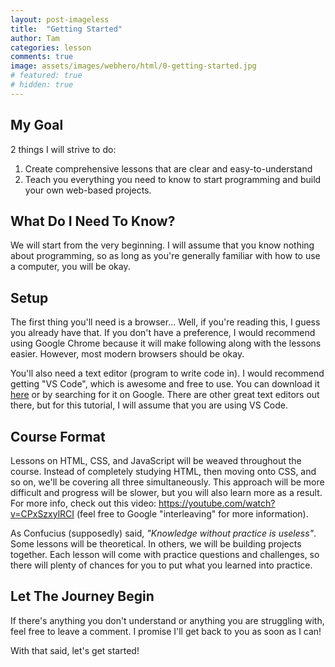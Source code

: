 ```yaml
---
layout: post-imageless
title:  "Getting Started"
author: Tam
categories: lesson
comments: true
image: assets/images/webhero/html/0-getting-started.jpg
# featured: true
# hidden: true
---
```


## My Goal
2 things I will strive to do:
  1. Create comprehensive lessons that are clear and easy-to-understand
  2. Teach you everything you need to know to start programming and build your own web-based projects.


## What Do I Need To Know?
We will start from the very beginning. 
I will assume that you know nothing about programming, so as long as you're generally familiar with how to use a computer, you will be okay.


## Setup
The first thing you'll need is a browser... Well, if you're reading this, I guess you already have that. If you don't have a preference, I would recommend using Google Chrome because it will make following along with the lessons easier. However, most modern browsers should be okay.

You'll also need a text editor (program to write code in). I would recommend getting "VS Code", which is awesome and free to use.
You can download it [here](https://code.visualstudio.com) or by searching for it on Google. There are other great text editors out there, but for this tutorial, I will assume that you are using VS Code.


## Course Format
Lessons on HTML, CSS, and JavaScript will be weaved throughout the course. Instead of completely studying HTML, then moving onto CSS, and so on, we'll be covering all three simultaneously. This approach will be more difficult and progress will be slower, but you will also learn more as a result. For more info, check out this video: https://youtube.com/watch?v=CPxSzxylRCI (feel free to Google "interleaving" for more information).

As Confucius (supposedly) said, *"Knowledge without practice is useless"*. Some lessons will be theoretical. In others, we will be building projects together. 
Each lesson will come with practice questions and challenges, so there will plenty of chances for you to put what you learned into practice.


## Let The Journey Begin
If there's anything you don't understand or anything you are struggling with, feel free to leave a comment. I promise I'll get back to you as soon as I can!

With that said, let's get started!
